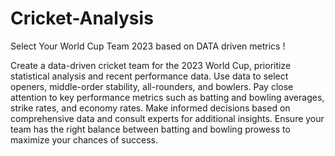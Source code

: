 # Cricket-Analysis
Select Your World Cup Team 2023 based on DATA driven metrics !


Create a data-driven cricket team for the 2023 World Cup, prioritize statistical analysis and recent performance data. Use data to select openers, middle-order stability, all-rounders, and bowlers. Pay close attention to key performance metrics such as batting and bowling averages, strike rates, and economy rates. Make informed decisions based on comprehensive data and consult experts for additional insights. Ensure your team has the right balance between batting and bowling prowess to maximize your chances of success.
